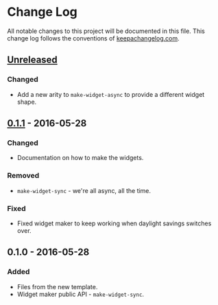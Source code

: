 # Change Log
All notable changes to this project will be documented in this file. This change log follows the conventions of [keepachangelog.com](http://keepachangelog.com/).

## [Unreleased]
### Changed
- Add a new arity to `make-widget-async` to provide a different widget shape.

## [0.1.1] - 2016-05-28
### Changed
- Documentation on how to make the widgets.

### Removed
- `make-widget-sync` - we're all async, all the time.

### Fixed
- Fixed widget maker to keep working when daylight savings switches over.

## 0.1.0 - 2016-05-28
### Added
- Files from the new template.
- Widget maker public API - `make-widget-sync`.

[Unreleased]: https://github.com/your-name/cope/compare/0.1.1...HEAD
[0.1.1]: https://github.com/your-name/cope/compare/0.1.0...0.1.1
